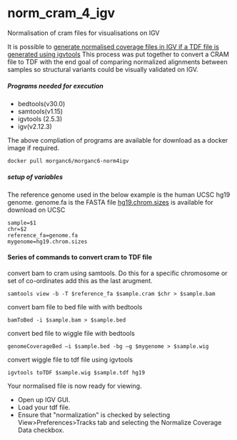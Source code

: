 
# norm_cram_4_igv
Normalisation of cram files for visualisations on IGV

It is possible to [generate normalised coverage files in IGV if a TDF file is generated using igvtools](https://software.broadinstitute.org/software/igv/igvtools) 
This process was put together to convert a CRAM file to TDF with the end goal of comparing normalized alignments between samples so structural variants could be visually validated on IGV.


##### Programs needed for execution
* bedtools(v30.0)
* samtools(v1.15)
* igvtools (2.5.3)
* igv(v2.12.3)

The above compliation of programs are available for download as a docker image if required.
```
docker pull morganc6/morganc6-norm4igv
```

##### setup of variables
The reference genome used in the below example is the human UCSC hg19 genome.
genome.fa is the FASTA file
[hg19.chrom.sizes](http://hgdownload.cse.ucsc.edu/goldenpath/hg19/bigZips/hg19.chrom.sizes) is available for download on UCSC
```
sample=$1
chr=$2
reference_fa=genome.fa
mygenome=hg19.chrom.sizes
```

#### Series of commands to convert cram to TDF file
convert bam to cram using samtools.
Do this for a specific chromosome or set of co-ordinates add this as the last arugment. 

```
samtools view -b -T $reference_fa $sample.cram $chr > $sample.bam
```

convert bam file to bed file with with bedtools
```
bamToBed -i $sample.bam > $sample.bed
```

convert bed file to wiggle file with bedtools
```
genomeCoverageBed –i $sample.bed -bg –g $mygenome > $sample.wig
```

convert wiggle file to tdf file using igvtools
```
igvtools toTDF $sample.wig $sample.tdf hg19
```

Your normalised file is now ready for viewing.
* Open up IGV GUI.
* Load your tdf file.
* Ensure that "normalization" is checked by selecting View>Preferences>Tracks tab and selecting the Normalize Coverage Data checkbox.
